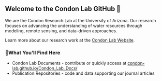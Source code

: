 ## Welcome to the Condon Lab GitHub 👋

We are the Condon Research Lab at the University of Arizona. Our research focuses on advancing the understanding of water resources through modeling, remote sensing, and data-driven approaches. 

Learn more about our research work at the [Condon Lab Website](condonlab.org). 

### 📁What You'll Find Here 
* Condon Lab Documents - contribute or quickly access at [condon-lab.github.io/Condon_Lab_Docs/](https://condon-lab.github.io/Condon_Lab_Docs/)
* Publication Repositories - code and data supporting our journal articles
<!--

**Here are some ideas to get you started:**

🙋‍♀️ A short introduction - what is your organization all about?
🌈 Contribution guidelines - how can the community get involved?
👩‍💻 Useful resources - where can the community find your docs? Is there anything else the community should know?
🍿 Fun facts - what does your team eat for breakfast?
🧙 Remember, you can do mighty things with the power of [Markdown](https://docs.github.com/github/writing-on-github/getting-started-with-writing-and-formatting-on-github/basic-writing-and-formatting-syntax)
-->
